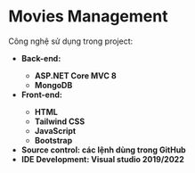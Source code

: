 # Movies Management

Công nghệ sử dụng trong project:<br/>
- <b>Back-end:<b/><br/>
  + ASP.NET Core MVC 8<br/>
  + MongoDB<br/>
- <b>Front-end:<b/><br/>
  + HTML<br/>
  + Tailwind CSS<br/>
  + JavaScript<br/>
  + Bootstrap<br/>
- <b>Source control:<b/> các lệnh dùng trong GitHub
- <b>IDE Development:<b/> Visual studio 2019/2022
